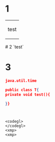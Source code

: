 # 1
<table>
  <tr>
    <td>

test
</td>
</tr>
</table>
# 2
`test`

# 3
```json
java.util.time

public class T{
private void test(){

}}
```


<json>
  </json>
  
  
  ```java
  
  ```
  
  ```&&&
  
  <codegl>
  </codegl>
  <xmp>
  <xmp>
